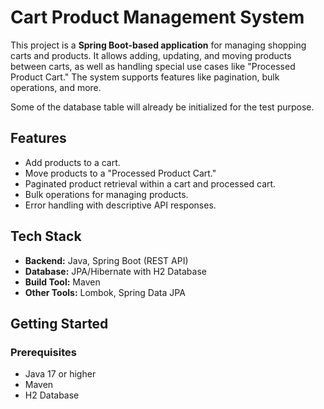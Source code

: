 # Cart Product Management System

This project is a **Spring Boot-based application** for managing shopping carts and products. It allows adding, updating, and moving products between carts, as well as handling special use cases like "Processed Product Cart." The system supports features like pagination, bulk operations, and more.

Some of the database table will already be initialized for the test purpose.

## Features

-   Add products to a cart.
-   Move products to a "Processed Product Cart."
-   Paginated product retrieval within a cart and processed cart.
-   Bulk operations for managing products.
-   Error handling with descriptive API responses.

## Tech Stack

-   **Backend:** Java, Spring Boot (REST API)
-   **Database:** JPA/Hibernate with H2 Database
-   **Build Tool:** Maven
-   **Other Tools:** Lombok, Spring Data JPA

## Getting Started

### Prerequisites

-   Java 17 or higher
-   Maven
-   H2 Database
